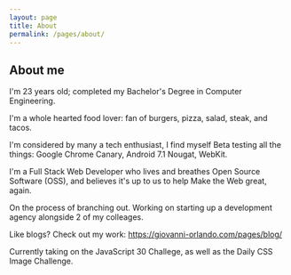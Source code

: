 ```yaml
---
layout: page
title: About
permalink: /pages/about/
---
```


<section class="section section--about-me" markdown="1">

# About me
I'm 23 years old; completed my Bachelor's Degree in Computer Engineering. 

I'm a whole hearted food lover: fan of burgers, pizza, salad, steak, and tacos. 

I'm considered by many a tech enthusiast, I find myself Beta testing all the things: Google Chrome Canary, Android 7.1 Nougat, WebKit. 

I'm a Full Stack Web Developer who lives and breathes Open Source Software (OSS), and believes it's up to us to help Make the Web great, again. 

On the process of branching out. Working on starting up a development agency alongside 2 of my colleages. 

Like blogs? Check out my work: <https://giovanni-orlando.com/pages/blog/>

Currently taking on the JavaScript 30 Challege, as well as the Daily CSS Image Challenge.

</section>
